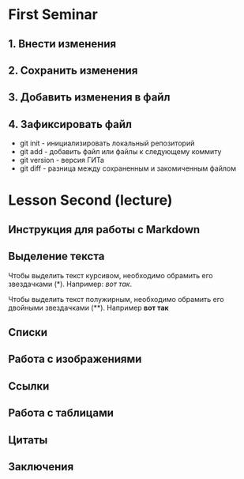 # First Seminar
## 1. Внести изменения
## 2. Сохранить изменения 
## 3. Добавить изменения в файл
## 4. Зафиксировать файл
* git init - инициализировать локальный репозиторий 
* git add - добавить файл или файлы к следующему коммиту
* git version - версия ГИТа 
* git diff - разница между сохраненным и закомиченным файлом

# Lesson Second (lecture)

## Инструкция для работы с Markdown

## Выделение текста 

Чтобы выделить текст курсивом, необходимо обрамить его звездачками (*). Например: *вот так*.

Чтобы выделить текст полужирным, необходимо обрамить его двойными звездачками (**). 
Например **вот так**

## Списки

## Работа с изображениями

## Ссылки

## Работа с таблицами

## Цитаты

## Заключения